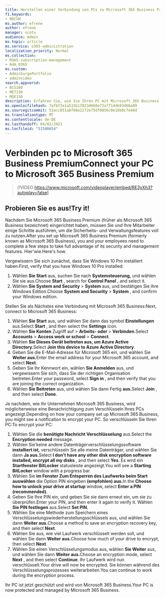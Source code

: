 ```yaml
---
title: Herstellen einer Verbindung von PCs zu Microsoft 365 Business Premium
f1.keywords:
- NOCSH
ms.author: efrene
author: efrene
manager: scotv
audience: Admin
ms.topic: article
ms.service: o365-administration
localization_priority: Normal
ms.collection:
- M365-subscription-management
- Adm_O365
ms.custom:
- AdminSurgePortfolio
- adminvideo
search.appverid:
- BCS160
- MET150
- MOE150
description: Erfahren Sie, wie Sie Ihren PC mit Microsoft 365 Business.
ms.openlocfilehash: 7afbf3a1a515b1f023d660e72a77144b93d66a89
ms.sourcegitcommit: 53acc851abf68e2272e75df0856c0e16b0c7e48d
ms.translationtype: MT
ms.contentlocale: de-DE
ms.lasthandoff: 04/02/2021
ms.locfileid: "51580654"
---
```

# <a name="connect-your-pc-to-microsoft-365-business-premium"></a><span data-ttu-id="b69d7-103">Verbinden pc to Microsoft 365 Business Premium</span><span class="sxs-lookup"><span data-stu-id="b69d7-103">Connect your PC to Microsoft 365 Business Premium</span></span>

> [!VIDEO https://www.microsoft.com/videoplayer/embed/RE3yXh3?autoplay=false]

## <a name="try-it"></a><span data-ttu-id="b69d7-104">Probieren Sie es aus!</span><span class="sxs-lookup"><span data-stu-id="b69d7-104">Try it!</span></span>
<span data-ttu-id="b69d7-105">Nachdem Sie Microsoft 365 Business Premium (früher als Microsoft 365 Business bezeichnet) eingerichtet haben, müssen Sie und Ihre Mitarbeiter einige Schritte ausführen, um die Sicherheits- und Verwaltungsfeatures voll zu nutzen.</span><span class="sxs-lookup"><span data-stu-id="b69d7-105">After you set up Microsoft 365 Business Premium (formerly known as Microsoft 365 Business), you and your employees need to complete a few steps to take full advantage of its security and management features.</span></span> <span data-ttu-id="b69d7-106">Hier&#39;wie.</span><span class="sxs-lookup"><span data-stu-id="b69d7-106">Here&#39;s how.</span></span>

<span data-ttu-id="b69d7-107">Vergewissern Sie sich zunächst, dass Sie Windows 10 Pro installiert haben:</span><span class="sxs-lookup"><span data-stu-id="b69d7-107">First, verify that you have Windows 10 Pro installed:</span></span>

1. <span data-ttu-id="b69d7-108">Wählen  **Sie Start** aus, suchen Sie nach  **Systemsteuerung,** und wählen Sie sie aus.</span><span class="sxs-lookup"><span data-stu-id="b69d7-108">Choose  **Start** , search for  **Control Panel** , and select it.</span></span>
2. <span data-ttu-id="b69d7-109">Wählen **Sie System and Security**   >   **System** aus, und bestätigen Sie ihre Windows Edition.</span><span class="sxs-lookup"><span data-stu-id="b69d7-109">Choose  **System and Security**  >  **System** , and confirm your Windows edition.</span></span>

<span data-ttu-id="b69d7-110">Stellen Sie als Nächstes eine Verbindung mit Microsoft 365 Business:</span><span class="sxs-lookup"><span data-stu-id="b69d7-110">Next, connect to Microsoft 365 Business:</span></span>

1. <span data-ttu-id="b69d7-111">Wählen **Sie Start** aus, und wählen Sie dann das symbol **Einstellungen** aus.</span><span class="sxs-lookup"><span data-stu-id="b69d7-111">Select  **Start** , and then select the  **Settings** icon.</span></span>
2. <span data-ttu-id="b69d7-112">Wählen **Sie Konten** Zugriff auf  >   **Arbeits- oder**   >   **Verbinden**.</span><span class="sxs-lookup"><span data-stu-id="b69d7-112">Select  **Accounts** >  **Access work or school**  >  **Connect**.</span></span>
3. <span data-ttu-id="b69d7-113">Wählen **Sie Dieses Gerät beitreten aus, um Azure Active Directory.**</span><span class="sxs-lookup"><span data-stu-id="b69d7-113">Select  **Join this device to Azure Active Directory**.</span></span>
4. <span data-ttu-id="b69d7-114">Geben Sie die E-Mail-Adresse für Microsoft 365 ein, und wählen Sie **Weiter aus.**</span><span class="sxs-lookup"><span data-stu-id="b69d7-114">Enter the email address for your Microsoft 365 account, and select  **Next**.</span></span>
5. <span data-ttu-id="b69d7-115">Geben Sie Ihr Kennwort ein, wählen  **Sie Anmelden** aus, und vergewissern Sie sich, dass Sie der richtigen Organisation beitreten.</span><span class="sxs-lookup"><span data-stu-id="b69d7-115">Enter your password, select  **Sign in** , and then verify that you are joining the correct organization.</span></span>
6. <span data-ttu-id="b69d7-116">Wählen **Sie Beitreten** aus, und wählen Sie dann Fertig **aus.**</span><span class="sxs-lookup"><span data-stu-id="b69d7-116">Select  **Join** , and then select  **Done**.</span></span>

<span data-ttu-id="b69d7-117">Je nachdem, wie Ihr Unternehmen Microsoft 365 Business, wird möglicherweise eine Benachrichtigung zum Verschlüsseln Ihres PCs angezeigt.</span><span class="sxs-lookup"><span data-stu-id="b69d7-117">Depending on how your company set up Microsoft 365 Business, you might see a notification to encrypt your PC.</span></span> <span data-ttu-id="b69d7-118">So verschlüsseln Sie Ihren PC:</span><span class="sxs-lookup"><span data-stu-id="b69d7-118">To encrypt your PC:</span></span>

1. <span data-ttu-id="b69d7-119">Wählen Sie die  **benötigte Nachricht Verschlüsselung**  aus.</span><span class="sxs-lookup"><span data-stu-id="b69d7-119">Select the  **Encryption needed**  message.</span></span>
2. <span data-ttu-id="b69d7-120">Wählen Sie&#39;keine andere Datenträgerverschlüsselungssoftware **installiert ist,** verschlüsseln Sie alle meine Datenträger, und wählen Sie dann **Ja aus.**</span><span class="sxs-lookup"><span data-stu-id="b69d7-120">Select  **I don&#39;t have any other disk encryption software installed, encrypt all my disks** , and then select  **Yes**.</span></span> <span data-ttu-id="b69d7-121">Es wird ein **Startfenster BitLocker** statusleiste angezeigt.</span><span class="sxs-lookup"><span data-stu-id="b69d7-121">You will see a  **Starting BitLocker**  window with a progress bar.</span></span>
3. <span data-ttu-id="b69d7-122">Wählen Sie **im Fenster Zum Entsperren des Laufwerks beim Start auswählen** die Option PIN eingeben **(empfohlen) aus.**</span><span class="sxs-lookup"><span data-stu-id="b69d7-122">In the  **Choose how to unlock your drive at startup**  window, select **Enter a PIN (recommended)**.</span></span>
4. <span data-ttu-id="b69d7-123">Geben Sie Ihre PIN ein, und geben Sie sie dann erneut ein, um sie zu überprüfen.</span><span class="sxs-lookup"><span data-stu-id="b69d7-123">Enter your PIN, and then enter it again to verify it.</span></span> <span data-ttu-id="b69d7-124">Wählen  **Sie PIN festlegen** aus.</span><span class="sxs-lookup"><span data-stu-id="b69d7-124">Select  **Set PIN**.</span></span>
5. <span data-ttu-id="b69d7-125">Wählen Sie eine Methode zum Speichern eines Verschlüsselungswiederherstellungsschlüssels aus, und wählen Sie dann **Weiter aus.**</span><span class="sxs-lookup"><span data-stu-id="b69d7-125">Choose a method to save an encryption recovery key, and then select  **Next**.</span></span>
6. <span data-ttu-id="b69d7-126">Wählen Sie aus, wie viel Laufwerk verschlüsselt werden soll, und wählen Sie dann **Weiter aus.**</span><span class="sxs-lookup"><span data-stu-id="b69d7-126">Choose how much of your drive to encrypt, then select  **Next**.</span></span>
7. <span data-ttu-id="b69d7-127">Wählen Sie einen Verschlüsselungsmodus aus, wählen **Sie Weiter** aus, und wählen Sie dann **Weiter aus.**</span><span class="sxs-lookup"><span data-stu-id="b69d7-127">Choose an encryption mode, select  **Next** , and then select  **Continue**.</span></span> <span data-ttu-id="b69d7-128">Ihr Laufwerk wird nun verschlüsselt.</span><span class="sxs-lookup"><span data-stu-id="b69d7-128">Your drive will now be encrypted.</span></span> <span data-ttu-id="b69d7-129">Sie können während des Verschlüsselungsprozesses weiterarbeiten.</span><span class="sxs-lookup"><span data-stu-id="b69d7-129">You can continue to work during the encryption process.</span></span>

<span data-ttu-id="b69d7-130">Ihr PC ist jetzt geschützt und wird von Microsoft 365 Business.</span><span class="sxs-lookup"><span data-stu-id="b69d7-130">Your PC is now protected and managed by Microsoft 365 Business.</span></span>